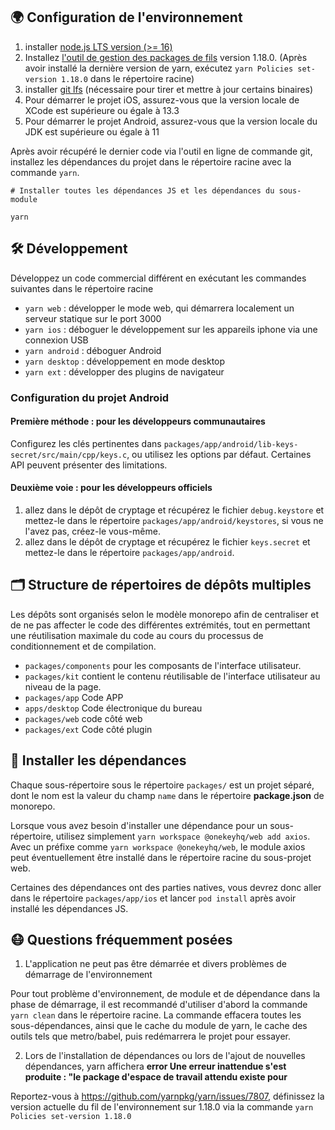 
## 🌍 Configuration de l'environnement

1. installer [node.js LTS version (>= 16)](https://nodejs.org/en/)
2. Installez [l'outil de gestion des packages de fils](https://yarnpkg.com/) version 1.18.0. (Après avoir installé la dernière version de yarn, exécutez `yarn Policies set-version 1.18.0` dans le répertoire racine)
3. installer [git lfs](https://git-lfs.github.com/) (nécessaire pour tirer et mettre à jour certains binaires)
4. Pour démarrer le projet iOS, assurez-vous que la version locale de XCode est supérieure ou égale à 13.3
5. Pour démarrer le projet Android, assurez-vous que la version locale du JDK est supérieure ou égale à 11

Après avoir récupéré le dernier code via l'outil en ligne de commande git, installez les dépendances du projet dans le répertoire racine avec la commande ``yarn``.

```
# Installer toutes les dépendances JS et les dépendances du sous-module

yarn
```

## 🛠 Développement

Développez un code commercial différent en exécutant les commandes suivantes dans le répertoire racine

- `yarn web` : développer le mode web, qui démarrera localement un serveur statique sur le port 3000
- `yarn ios` : déboguer le développement sur les appareils iphone via une connexion USB
- `yarn android` : déboguer Android
- `yarn desktop` : développement en mode desktop
- `yarn ext` : développer des plugins de navigateur

### Configuration du projet Android

#### Première méthode : pour les développeurs communautaires

Configurez les clés pertinentes dans `packages/app/android/lib-keys-secret/src/main/cpp/keys.c`, ou utilisez les options par défaut. Certaines API peuvent présenter des limitations.

#### Deuxième voie : pour les développeurs officiels

1. allez dans le dépôt de cryptage et récupérez le fichier `debug.keystore` et mettez-le dans le répertoire `packages/app/android/keystores`, si vous ne l'avez pas, créez-le vous-même.
2. allez dans le dépôt de cryptage et récupérez le fichier `keys.secret` et mettez-le dans le répertoire `packages/app/android`.

## 🗂 Structure de répertoires de dépôts multiples

Les dépôts sont organisés selon le modèle monorepo afin de centraliser et de ne pas affecter le code des différentes extrémités, tout en permettant une réutilisation maximale du code au cours du processus de conditionnement et de compilation.

- `packages/components` pour les composants de l'interface utilisateur.
- `packages/kit` contient le contenu réutilisable de l'interface utilisateur au niveau de la page.
- `packages/app` Code APP
- `apps/desktop` Code électronique du bureau
- `packages/web` code côté web
- `packages/ext` Code côté plugin

## 🧲 Installer les dépendances

Chaque sous-répertoire sous le répertoire `packages/` est un projet séparé, dont le nom est la valeur du champ `name` dans le répertoire **package.json** de monorepo.

Lorsque vous avez besoin d'installer une dépendance pour un sous-répertoire, utilisez simplement `yarn workspace @onekeyhq/web add axios`. Avec un préfixe comme `yarn workspace @onekeyhq/web`, le module axios peut éventuellement être installé dans le répertoire racine du sous-projet web.

Certaines des dépendances ont des parties natives, vous devrez donc aller dans le répertoire `packages/app/ios` et lancer `pod install` après avoir installé les dépendances JS.

## 😷 Questions fréquemment posées

1. L'application ne peut pas être démarrée et divers problèmes de démarrage de l'environnement

Pour tout problème d'environnement, de module et de dépendance dans la phase de démarrage, il est recommandé d'utiliser d'abord la commande `yarn clean` dans le répertoire racine. La commande effacera toutes les sous-dépendances, ainsi que le cache du module de yarn, le cache des outils tels que metro/babel, puis redémarrera le projet pour essayer.

2. Lors de l'installation de dépendances ou lors de l'ajout de nouvelles dépendances, yarn affichera **error Une erreur inattendue s'est produite : "le package d'espace de travail attendu existe pour**

Reportez-vous à https://github.com/yarnpkg/yarn/issues/7807, définissez la version actuelle du fil de l'environnement sur 1.18.0 via la commande `yarn Policies set-version 1.18.0`
